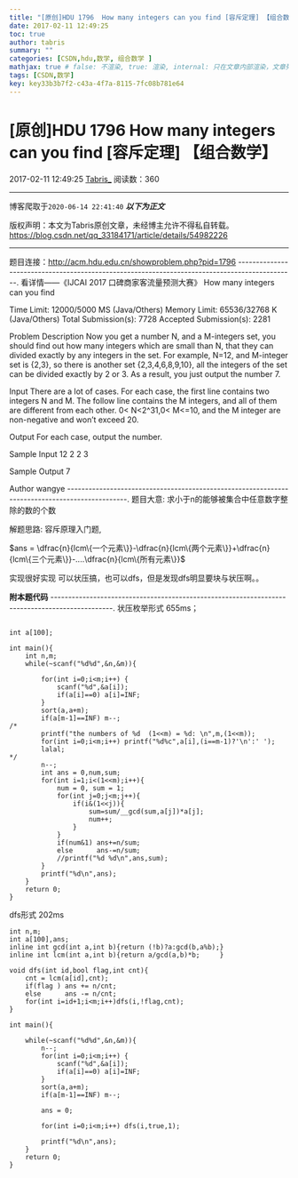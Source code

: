 ```yaml
---
title: "[原创]HDU 1796  How many integers can you find [容斥定理] 【组合数学】"
date: 2017-02-11 12:49:25
toc: true
author: tabris
summary: ""
categories: [CSDN,hdu,数学, 组合数学 ]
mathjax: true # false: 不渲染, true: 渲染, internal: 只在文章内部渲染，文章列表中不渲染
tags: [CSDN,数学]
key: key33b3b7f2-c43a-4f7a-8115-7fc08b781e64
---
```


# [原创]HDU 1796  How many integers can you find [容斥定理] 【组合数学】

2017-02-11 12:49:25  [Tabris_](https://me.csdn.net/qq_33184171) 阅读数：360

---

博客爬取于`2020-06-14 22:41:40`
***以下为正文***

版权声明：本文为Tabris原创文章，未经博主允许不得私自转载。
https://blog.csdn.net/qq_33184171/article/details/54982226

<!-- more -->

---

题目连接：http://acm.hdu.edu.cn/showproblem.php?pid=1796
----------------------------------------------------------------------------------------------.
看详情——《IJCAI 2017 口碑商家客流量预测大赛》
How many integers can you find

Time Limit: 12000/5000 MS (Java/Others)    Memory Limit: 65536/32768 K (Java/Others)
Total Submission(s): 7728    Accepted Submission(s): 2281


Problem Description
  Now you get a number N, and a M-integers set, you should find out how many integers which are small than N, that they can divided exactly by any integers in the set. For example, N=12, and M-integer set is {2,3}, so there is another set {2,3,4,6,8,9,10}, all the integers of the set can be divided exactly by 2 or 3. As a result, you just output the number 7.
 

Input
  There are a lot of cases. For each case, the first line contains two integers N and M. The follow line contains the M integers, and all of them are different from each other. 0< N<2^31,0< M<=10, and the M integer are non-negative and won’t exceed 20.
 

Output
  For each case, output the number.
 

Sample Input
12 2
2 3
 

Sample Output
7
 

Author
wangye
-----------------------------------------------------------------------------------------------.
题目大意:
求小于n的能够被集合中任意数字整除的数的个数


解题思路:
容斥原理入门题,

$ans  =  \dfrac{n}{lcm\{一个元素\}}-\dfrac{n}{lcm\{两个元素\}}+\dfrac{n}{lcm\{三个元素\}}-....\dfrac{n}{lcm\{所有元素\}}$

实现很好实现 可以状压搞，也可以dfs，但是发现dfs明显要块与状压啊。。

**附本题代码**
-----------------------------------------------------------------------------------------------.
状压枚举形式  655ms；
```

int a[100];

int main(){
    int n,m;
    while(~scanf("%d%d",&n,&m)){

        for(int i=0;i<m;i++) {
            scanf("%d",&a[i]);
            if(a[i]==0) a[i]=INF;
        }
        sort(a,a+m);
        if(a[m-1]==INF) m--;
/*
        printf("the numbers of %d  (1<<m) = %d: \n",m,(1<<m));
        for(int i=0;i<m;i++) printf("%d%c",a[i],(i==m-1)?'\n':' ');
        lalal;
*/
        n--;
        int ans = 0,num,sum;
        for(int i=1;i<(1<<m);i++){
            num = 0, sum = 1;
            for(int j=0;j<m;j++){
                if(i&(1<<j)){
                    sum=sum/__gcd(sum,a[j])*a[j];
                    num++;
                }
            }
            if(num&1) ans+=n/sum;
            else      ans-=n/sum;
            //printf("%d %d\n",ans,sum);
        }
        printf("%d\n",ans);
    }
    return 0;
}
```
dfs形式  202ms
```
int n,m;
int a[100],ans;
inline int gcd(int a,int b){return (!b)?a:gcd(b,a%b);}
inline int lcm(int a,int b){return a/gcd(a,b)*b;     }

void dfs(int id,bool flag,int cnt){
    cnt = lcm(a[id],cnt);
    if(flag ) ans += n/cnt;
    else      ans -= n/cnt;
    for(int i=id+1;i<m;i++)dfs(i,!flag,cnt);
}

int main(){

    while(~scanf("%d%d",&n,&m)){
        n--;
        for(int i=0;i<m;i++) {
            scanf("%d",&a[i]);
            if(a[i]==0) a[i]=INF;
        }
        sort(a,a+m);
        if(a[m-1]==INF) m--;

        ans = 0;

        for(int i=0;i<m;i++) dfs(i,true,1);

        printf("%d\n",ans);
    }
    return 0;
}
```